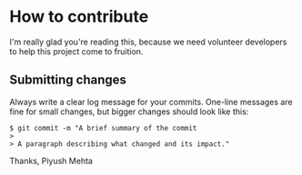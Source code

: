 # How to contribute

I'm really glad you're reading this, because we need volunteer developers to help this project come to fruition.

## Submitting changes


Always write a clear log message for your commits. One-line messages are fine for small changes, but bigger changes should look like this:

    $ git commit -m "A brief summary of the commit
    > 
    > A paragraph describing what changed and its impact."


Thanks,
Piyush Mehta
